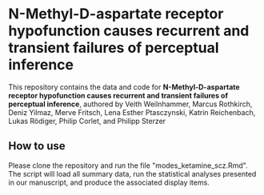 # N-Methyl-D-aspartate receptor hypofunction causes recurrent and transient failures of perceptual inference

This repository contains the data and code for **N-Methyl-D-aspartate receptor hypofunction causes recurrent and transient failures of perceptual inference**, authored by Veith Weilnhammer, Marcus Rothkirch, Deniz Yilmaz, Merve Fritsch, Lena Esther Ptasczynski, Katrin Reichenbach, Lukas Rödiger, Philip Corlet, and Philipp Sterzer

## How to use
Please clone the repository and run the file "modes_ketamine_scz.Rmd". The script will load all summary data, run the statistical analyses presented in our manuscript, and produce the associated display items. 
